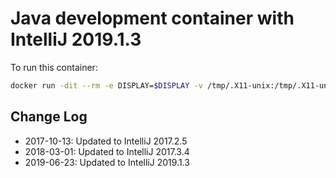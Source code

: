 # Java development container with IntelliJ 2019.1.3

To run this container:

```bash
docker run -dit --rm -e DISPLAY=$DISPLAY -v /tmp/.X11-unix:/tmp/.X11-unix -v $$HOME:/home/user/host --name=idea birchwoodlangham/ubuntu-scala-intellij:2019.1.3
```

## Change Log

- 2017-10-13: Updated to IntelliJ 2017.2.5
- 2018-03-01: Updated to IntelliJ 2017.3.4
- 2019-06-23: Updated to IntelliJ 2019.1.3
